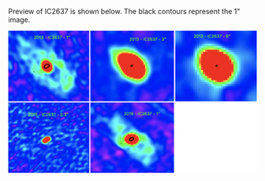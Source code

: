Preview of IC2637 is shown below. The black contours represent the 1" image. 

![IC2637](IC2637.png "IC2637")

